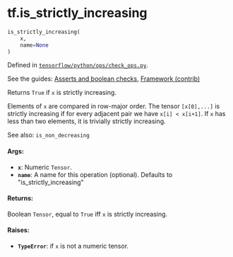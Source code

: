 <div itemscope itemtype="http://developers.google.com/ReferenceObject">
<meta itemprop="name" content="tf.is_strictly_increasing" />
</div>

# tf.is_strictly_increasing

``` python
is_strictly_increasing(
    x,
    name=None
)
```



Defined in [`tensorflow/python/ops/check_ops.py`](https://www.tensorflow.org/code/tensorflow/python/ops/check_ops.py).

See the guides: [Asserts and boolean checks](../../../api_guides/python/check_ops.md), [Framework (contrib)](../../../api_guides/python/contrib.framework.md)

Returns `True` if `x` is strictly increasing.

Elements of `x` are compared in row-major order.  The tensor `[x[0],...]`
is strictly increasing if for every adjacent pair we have `x[i] < x[i+1]`.
If `x` has less than two elements, it is trivially strictly increasing.

See also:  `is_non_decreasing`

#### Args:

* <b>`x`</b>: Numeric `Tensor`.
* <b>`name`</b>: A name for this operation (optional).
    Defaults to "is_strictly_increasing"


#### Returns:

  Boolean `Tensor`, equal to `True` iff `x` is strictly increasing.


#### Raises:

* <b>`TypeError`</b>: if `x` is not a numeric tensor.